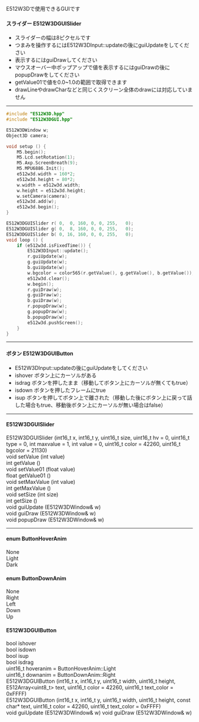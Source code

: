 E512W3Dで使用できるGUIです  
#### スライダー E512W3DGUISlider  
- スライダーの幅は8ピクセルです  
- つまみを操作するにはE512W3DInput::updateの後にguiUpdateをしてください
- 表示するにはguiDrawしてください
- マウスオーバー中ポップアップで値を表示するにはguiDrawの後にpopupDrawをしてください
- getValue01で値を0.0~1.0の範囲で取得できます
- drawLineやdrawCharなどと同じくスクリーン全体のdrawには対応していません
----
```cpp 
#include "E512W3D.hpp"
#include "E512W3DGUI.hpp"

E512W3DWindow w;
Object3D camera;

void setup () {
    M5.begin();
    M5.Lcd.setRotation(1);
    M5.Axp.ScreenBreath(9);
    M5.MPU6886.Init();
    e512w3d.width = 160*2;
    e512w3d.height = 80*2;
    w.width = e512w3d.width;
    w.height = e512w3d.height;
    w.setCamera(camera);
    e512w3d.add(w);
    e512w3d.begin();
}

E512W3DGUISlider r( 0,  0, 160, 0, 0, 255,   0);
E512W3DGUISlider g( 0,  8, 160, 0, 0, 255,   0);
E512W3DGUISlider b( 0, 16, 160, 0, 0, 255,   0);
void loop () {
    if (e512w3d.isFixedTime()) {
        E512W3DInput::update();
        r.guiUpdate(w);
        g.guiUpdate(w);
        b.guiUpdate(w);
        w.bgcolor = color565(r.getValue(), g.getValue(), b.getValue());
        e512w3d.clear();
        w.begin();
        r.guiDraw(w);
        g.guiDraw(w);
        b.guiDraw(w);
        r.popupDraw(w);
        g.popupDraw(w);
        b.popupDraw(w);
        e512w3d.pushScreen();
    }
}
```
----
#### ボタン E512W3DGUIButton 
- E512W3DInput::updateの後にguiUpdateをしてください  
- ishover ボタン上にカーソルがある  
- isdrag ボタンを押したまま（移動してボタン上にカーソルが無くてもtrue）  
- isdown ボタンを押したフレームにtrue  
- isup ボタンを押してボタン上で離された（移動した後にボタン上に戻って話した場合もtrue、移動後ボタン上にカーソルが無い場合はfalse）  

----
#### E512W3DGUISlider
E512W3DGUISlider (int16_t x, int16_t y, uint16_t size, uint16_t hv = 0, uint16_t type = 0, int maxvalue = 1, int value = 0, uint16_t color = 42260, uint16_t bgcolor = 21130)  
void setValue (int value)  
int getValue ()  
void setValue01 (float value)  
float getValue01 ()  
void setMaxValue (int value)  
int getMaxValue ()  
void setSize (int size)  
int getSize ()  
void guiUpdate (E512W3DWindow& w)  
void guiDraw (E512W3DWindow& w)  
void popupDraw (E512W3DWindow& w)  

----
#### enum ButtonHoverAnim
None  
Light  
Dark  

#### enum ButtonDownAnim
None  
Right  
Left  
Down  
Up  

#### E512W3DGUIButton
bool ishover  
bool isdown  
bool isup  
bool isdrag  
uint16_t hoveranim = ButtonHoverAnim::Light  
uint16_t downanim = ButtonDownAnim::Right  
E512W3DGUIButton (int16_t x, int16_t y, uint16_t width, uint16_t height, E512Array<uint8_t> text, uint16_t color = 42260, uint16_t text_color = 0xFFFF)  
E512W3DGUIButton (int16_t x, int16_t y, uint16_t width, uint16_t height, const char* text, uint16_t color = 42260, uint16_t text_color = 0xFFFF)  
void guiUpdate (E512W3DWindow& w)
void guiDraw (E512W3DWindow& w)
